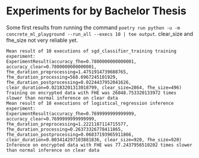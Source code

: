 # Experiments for by Bachelor Thesis

Some first results from running the command `poetry run python -u -m concrete_ml_playground --run_all --execs 10 | tee output`. clear_size and fhe_size not very reliable yet.

```
Mean result of 10 executions of sgd_classifier_training training experiment:
ExperimentResult(accuracy_fhe=0.7800000000000001, accuracy_clear=0.7800000000000001, fhe_duration_preprocessing=1.4751914739608765, fhe_duration_processing=568.6967245101929, fhe_duration_postprocessing=0.0224437952041626, clear_duration=0.02183201313018799, clear_size=2864, fhe_size=496)
Training on encrypted data with FHE was 26048.753320133972 times slower than normal inference on clear data
Mean result of 10 executions of logistical_regression inference experiment:
ExperimentResult(accuracy_fhe=0.7699999999999999, accuracy_clear=0.7699999999999999, fhe_duration_preprocessing=1.2221187114715577, fhe_duration_processing=0.26373326778411865, fhe_duration_postprocessing=0.06837193965911866, clear_duration=0.003414297103881836, clear_size=920, fhe_size=920)
Inference on encrypted data with FHE was 77.2437956510202 times slower than normal inference on clear data
```
